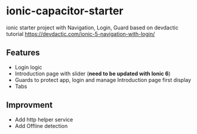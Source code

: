 # ionic-capacitor-starter

ionic starter project with Navigation, Login, Guard based on devdactic tutorial https://devdactic.com/ionic-5-navigation-with-login/

## Features

* Login logic
* Introduction page with slider (**need to be updated with Ionic 6**)
* Guards to protect app, login and manage Introduction page first display
* Tabs

## Improvment

* Add http helper service
* Add Offline detection
